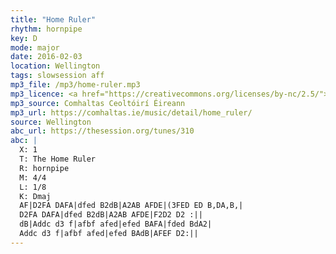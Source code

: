 ```yaml
---
title: "Home Ruler"
rhythm: hornpipe
key: D
mode: major
date: 2016-02-03
location: Wellington
tags: slowsession aff
mp3_file: /mp3/home-ruler.mp3
mp3_licence: <a href="https://creativecommons.org/licenses/by-nc/2.5/">CC-BY-NC-2.5</a>
mp3_source: Comhaltas Ceoltóirí Éireann
mp3_url: https://comhaltas.ie/music/detail/home_ruler/
source: Wellington
abc_url: https://thesession.org/tunes/310
abc: |
  X: 1
  T: The Home Ruler
  R: hornpipe
  M: 4/4
  L: 1/8
  K: Dmaj
  AF|D2FA DAFA|dfed B2dB|A2AB AFDE|(3FED ED B,DA,B,|
  D2FA DAFA|dfed B2dB|A2AB AFDE|F2D2 D2 :||
  dB|Addc d3 f|afbf afed|efed BAFA|fded BdA2|
  Addc d3 f|afbf afed|efed BAdB|AFEF D2:||
---
```

